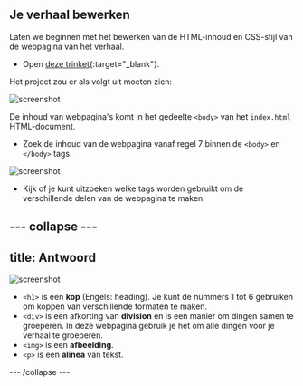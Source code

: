 ## Je verhaal bewerken

Laten we beginnen met het bewerken van de HTML-inhoud en CSS-stijl van de webpagina van het verhaal.

+ Open [deze trinket](http://jumpto.cc/web-story){:target="_blank"}.

Het project zou er als volgt uit moeten zien:

![screenshot](images/story-starter.png)

De inhoud van webpagina's komt in het gedeelte `<body>` van het `index.html` HTML-document.

+ Zoek de inhoud van de webpagina vanaf regel 7 binnen de `<body>` en `</body>` tags.

![screenshot](images/story-html.png)

+ Kijk of je kunt uitzoeken welke tags worden gebruikt om de verschillende delen van de webpagina te maken.

## \--- collapse \---

## title: Antwoord

![screenshot](images/story-elements.png)

+ `<h1>` is een **kop** (Engels: heading). Je kunt de nummers 1 tot 6 gebruiken om koppen van verschillende formaten te maken.
+ `<div>` is een afkorting van **division** en is een manier om dingen samen te groeperen. In deze webpagina gebruik je het om alle dingen voor je verhaal te groeperen.
+ `<img>` is een **afbeelding**.
+ `<p>` is een **alinea** van tekst.

\--- /collapse \---